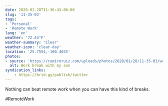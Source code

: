```yaml
---
date: 2020-01-28T11:36:43-06:00
slug: '11-35-03'
tags:
- 'Personal'
- 'Remote Work'
lang: 'en'
weather: '72.44°F'
weather-summary: 'Clear'
weather-icon: 'clear-day'
location: '25.7554,-100.4025'
photos:
- source: 'https://ramiroruiz.com/uploads/photos/2020/01/28/11-35-03/work-break-with-my-son.jpeg'
  alt: Work break with my son
syndication_links:
    - https://brid.gy/publish/twitter
---
```

Nothing can beat remote work when you can have this kind of breaks. 

#RemoteWork 
 